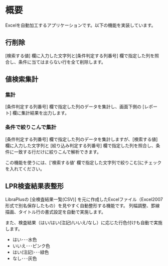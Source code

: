 # 概要

Excelを自動加工するアプリケーションです。以下の機能を実装しています。

## 行削除
[検索する値] 欄に入力した文字列と[条件判定する列番号] 欄で指定した列を照合し、条件に当てはまらない行を全て削除します。

## 値検索集計
### 集計

[条件判定する列番号] 欄で指定した列のデータを集計し、画面下側の [レポート] 欄に集計結果を出力します。

### 条件で絞りこんで集計
[条件判定する列番号] 欄で指定した列のデータを集計しますが、[検索する値] 欄に入力した文字列と [絞り込み判定する列番号] 欄で指定した列を照合し、条件に一致する行だけに絞りこんで解析できます。

この機能を使うには、['検索する値' 欄で指定した文字列で絞りこむ]にチェックを入れてください。

## LPR検査結果表整形
LibraPlusの [全検査結果一覧(CSV)] を元に作成したExcelファイル（Excel2007形式で別名保存したもの）を見やすく自動整形する機能です。
列幅調整、罫線描画、タイトル行の書式設定を自動で実施します。

また、検査結果（はい/はい(注記)/いいえ/なし）に応じた行色付けも自動で実施します。
* はい･･･水色
* いいえ･･･ピンク色
* はい(注記)･･･緑色
* なし･･･灰色